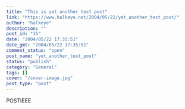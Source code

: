 ```yaml
---
title: "This is yet another test post"
link: "https://www.halkeye.net/2004/05/22/yet_another_test_post/"
author: "halkeye"
description: ""
post_id: "35"
date: "2004/05/22 17:35:51"
date_gmt: "2004/05/22 17:35:51"
comment_status: "open"
post_name: "yet_another_test_post"
status: "publish"
category: "General"
tags: []
cover: "/cover-image.jpg"
post_type: "post"
---
```


POSTIEEE